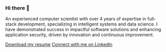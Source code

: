 ### Hi there 👋

An experienced computer scientist with over 4 years of expertise in full-stack development, specializing in intelligent systems and data science. I have demonstrated success in impactful software solutions and enhancing application security, driven by innovation and continuous improvement.

[Download my resume](https://www.phsaikiran.com/Sai_Prudhivi_resume.pdf)
[Connect with me on LinkedIn](https://www.linkedin.com/in/phsaikiran/)
<!--
**phsaikiran/phsaikiran** is a ✨ _special_ ✨ repository because its `README.md` (this file) appears on your GitHub profile.

Here are some ideas to get you started:

- 🔭 I’m currently working on ...
- 🌱 I’m currently learning ...
- 👯 I’m looking to collaborate on ...
- 🤔 I’m looking for help with ...
- 💬 Ask me about ...
- 📫 How to reach me: ...
- 😄 Pronouns: ...
- ⚡ Fun fact: ...
-->

